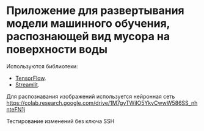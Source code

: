 # Приложение для развертывания модели машинного обучения, распознающей вид мусора на поверхности воды

Используются библиотеки:

- [TensorFlow](https://www.tensorflow.org/).
- [Streamlit](https://streamlit.io/).

Для распознавания изображений используется нейронная сеть https://colab.research.google.com/drive/1M7gyTWilO5YkvCwwW586SS_nhnteFN1j


Тестирование изменений без ключа SSH
